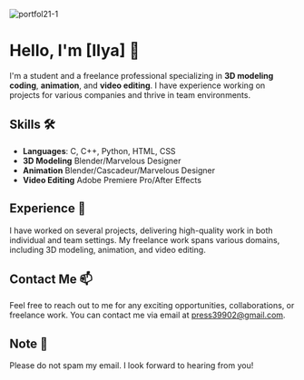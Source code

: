 ![portfol21-1](https://github.com/AdamSmasherr/AdamSmasherr/assets/168091118/7c694aa9-70bb-4e32-a970-da450b3f549d)

# Hello, I'm [Ilya] 👋

I'm a student and a freelance professional specializing in **3D modeling** **coding**, **animation**, and **video editing**. I have experience working on projects for various companies and thrive in team environments.

## Skills 🛠️

- **Languages**: C, C++, Python, HTML, CSS
- **3D Modeling** Blender/Marvelous Designer
- **Animation** Blender/Cascadeur/Marvelous Designer
- **Video Editing** Adobe Premiere Pro/After Effects

## Experience 🌱

I have worked on several projects, delivering high-quality work in both individual and team settings. My freelance work spans various domains, including 3D modeling, animation, and video editing.

## Contact Me 📫

Feel free to reach out to me for any exciting opportunities, collaborations, or freelance work. You can contact me via email at press39902@gmail.com.

## Note 📝

Please do not spam my email. I look forward to hearing from you!

